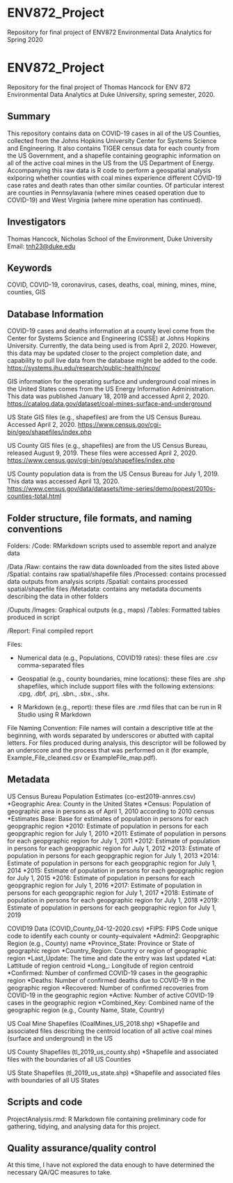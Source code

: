 # ENV872_Project
Repository for final project of ENV872 Environmental Data Analytics for Spring 2020

# ENV872_Project

Repository for the final project of Thomas Hancock for ENV 872 Environmental Data Analytics at Duke University, spring semester, 2020.


## Summary

This repository contains data on COVID-19 cases in all of the US Counties, collected from the Johns Hopkins University Center for Systems Science and Engineering. It also contains TIGER census data for each county from the US Government, and a shapefile containing geographic information on all of the active coal mines in the US from the US Department of Energy. Accompanying this raw data is R code to perform a geospatial analysis exlporing whether counties with coal mines experience different COVID-19 case rates and death rates than other similar counties. Of particular interest are counties in Pennsylavania (where mines ceased operation due to COVID-19) and West Virginia (where mine operation has continued).


## Investigators

Thomas Hancock, Nicholas School of the Environment, Duke University
Email: tnh23@duke.edu

## Keywords
COVID, COVID-19, coronavirus, cases, deaths, coal, mining, mines, mine, counties, GIS

## Database Information

COVID-19 cases and deaths information at a county level come from the Center for Systems Science and Engineering (CSSE) at Johns Hopkins University. Currently, the data being used is from April 2, 2020. However, this data may be updated closer to the project completion date, and capability to pull live data from the database might be added to the code.
https://systems.jhu.edu/research/public-health/ncov/

GIS information for the operating surface and underground coal mines in the United States comes from the US Energy Information Administration. This data was published January 18, 2019 and accessed April 2, 2020.
https://catalog.data.gov/dataset/coal-mines-surface-and-underground

US State GIS files (e.g., shapefiles) are from the US Census Bureau. Accessed April 2, 2020.
https://www.census.gov/cgi-bin/geo/shapefiles/index.php

US County GIS files (e.g., shapefiles) are from the US Census Bureau, released August 9, 2019. These files were accessed April 2, 2020.
https://www.census.gov/cgi-bin/geo/shapefiles/index.php

US County population data is from the US Census Bureau for July 1, 2019. This data was accessed April 13, 2020.
https://www.census.gov/data/datasets/time-series/demo/popest/2010s-counties-total.html


## Folder structure, file formats, and naming conventions 

Folders:
/Code: RMarkdown scripts used to assemble report and analyze data

/Data
  /Raw: contains the raw data downloaded from the sites listed above
    /Spatial: contains raw spatial/shapefile files
  /Processed: contains processed data outputs from analysis scripts
    /Spatial: contains processed spatial/shapefile files
  /Metadata: contains any metadata documents describing the data in other folders
  
/Ouputs
  /Images: Graphical outputs (e.g., maps)
  /Tables: Formatted tables produced in script

/Report: Final compiled report

Files:
- Numerical data (e.g., Populations, COVID19 rates): these files are .csv comma-separated files

- Geospatial (e.g., county boundaries, mine locations): these files are .shp shapefiles, which include support files with the following extensions: .cpg, .dbf, .prj, .sbn., .sbx., .shx.

- R Markdown (e.g., report): these files are .rmd files that can be run in R Studio using R Markdown

File Naming Convention: File names will contain a descriptive title at the beginning, with words separated by underscores or abutted with capital letters. For files produced during analysis, this descriptor will be followed by an underscore and the process that was performed on it (for example, Example_File_cleaned.csv or ExampleFile_map.pdf).


## Metadata

US Census Bureau Population Estimates (co-est2019-annres.csv)
*Geographic Area: County in the United States
*Census: Population of geographic area in persons as of April 1, 2010 according to 2010 census
*Estimates Base: Base for estimates of population in persons for each geopgraphic region
*2010: Estimate of population in persons for each geopgraphic region for July 1, 2010
*2011: Estimate of population in persons for each geopgraphic region for July 1, 2011
*2012: Estimate of population in persons for each geopgraphic region for July 1, 2012
*2013: Estimate of population in persons for each geopgraphic region for July 1, 2013
*2014: Estimate of population in persons for each geopgraphic region for July 1, 2014
*2015: Estimate of population in persons for each geopgraphic region for July 1, 2015
*2016: Estimate of population in persons for each geopgraphic region for July 1, 2016
*2017: Estimate of population in persons for each geopgraphic region for July 1, 2017
*2018: Estimate of population in persons for each geopgraphic region for July 1, 2018
*2019: Estimate of population in persons for each geopgraphic region for July 1, 2019

COVID19 Data (COVID_County_04-12-2020.csv)
*FIPS: FIPS Code unique code to identify each county or county-equivalent
*Admin2: Geopgraphic Region (e.g., County) name
*Province_State: Province or State of geographic region
*Country_Region: Country or region of geographic region
*Last_Update: The time and date the entry was last updated
*Lat: Lattitude of region centroid
*Long_: Longitude of region centroid
*Confirmed: Number of confirmed COVID-19 cases in the geographic region
*Deaths: Number of confirmed deaths due to COVID-19 in the geographic region
*Recovered: Number of confirmed recoveries from COVID-19 in the geographic region
*Active: Number of active COVID-19 cases in the geographic region
*Combined_Key: Combined name of the geographic region (e.g., County Name, State, Country)

US Coal Mine Shapefiles (CoalMines_US_2018.shp)
*Shapefile and associated files describing the centroid location of all active coal mines (surface and underground) in the US

US County Shapefiles (tl_2019_us_county.shp)
*Shapefile and associated files with the boundaries of all US Counties

US State Shapefiles (tl_2019_us_state.shp)
*Shapefile and associated files with boundaries of all US States


## Scripts and code

ProjectAnalysis.rmd: R Markdown file containing preliminary code for gathering, tidying, and analysing data for this project.


## Quality assurance/quality control

At this time, I have not explored the data enough to have determined the necessary QA/QC measures to take.
